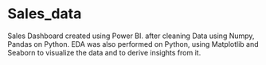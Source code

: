 # Sales_data
Sales Dashboard created using Power BI. after cleaning Data using Numpy, Pandas on Python. EDA was also performed on Python, using Matplotlib and Seaborn to visualize the data and to derive insights from it.
